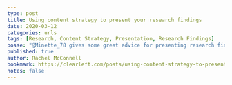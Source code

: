 ```yaml
---
type: post
title: Using content strategy to present your research findings
date: 2020-03-12
categories: urls
tags: [Research, Content Strategy, Presentation, Research Findings]
posse: "@Minette_78 gives some great advice for presenting research findings from a content strategy perspective."
published: true
author: Rachel McConnell
bookmark: https://clearleft.com/posts/using-content-strategy-to-present-your-research-findings
notes: false
---
```


